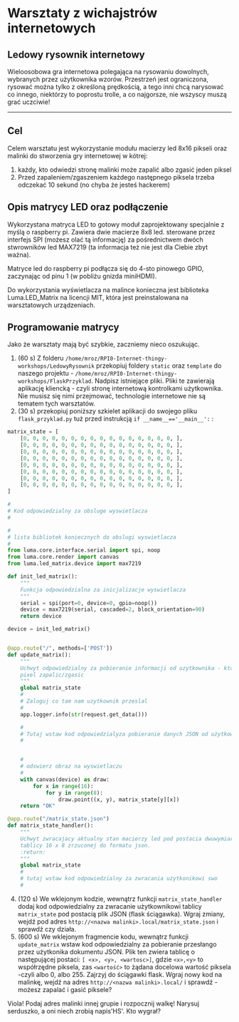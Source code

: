 Warsztaty z wichajstrów internetowych
================
Ledowy rysownik internetowy
----------------

Wieloosobowa gra internetowa polegająca na rysowaniu dowolnych, wybranych przez użytkownika wzorów. Przestrzeń jest ograniczona, rysować można tylko z określoną prędkością, a tego inni chcą narysować co innego, niektórzy to poprostu trolle, a co najgorsze, nie wszyscy muszą grać uczciwie!

---

Cel
----------------
Celem warsztatu jest wykorzystanie modułu macierzy led 8x16 pikseli oraz malinki do stworzenia gry internetowej w kótrej:
1. każdy, kto odwiedzi stronę malinki może zapalić albo zgasić jeden piksel
2. Przed zapaleniem/zgaszeniem każdego następnego piksela trzeba odczekać 10 sekund (no chyba że jesteś hackerem)

Opis matrycy LED oraz podłączenie
----------------

Wykorzystana matryca LED to gotowy moduł zaprojektowany specjalnie z myślą o raspberry pi. Zawiera dwie macierze 8x8 led. sterowane przez interfejs SPI (możesz olać tą informację) za pośrednictwem dwóch stwrowników led MAX7219 (ta informacja też nie jest dla Ciebie zbyt ważna).

Matryce led do raspberry pi podłącza się do 4-sto pinowego GPIO, zaczynając od pinu 1 (w pobliżu gnizda miniHDMI).

Do wykorzystania wyświetlacza na malince konieczna jest biblioteka Luma.LED_Matrix na licencji MIT, która jest preinstalowana na warsztatowych urządzeniach.

Programowanie matrycy
----------------

Jako że warsztaty mają być szybkie, zaczniemy nieco oszukując.

1. (60 s) Z folderu `/home/mroz/RPI0-Internet-thingy-workshops/LedowyRysownik` przekopiuj foldery `static` oraz `template` do naszego projektu - `/home/mroz/RPI0-Internet-thingy-workshops/FlaskPrzyklad`. Nadpisz istniejące pliki. Pliki te zawierają aplikację kliencką - czyli stronę internetową kontrolkami użytkownika. Nie musisz się nimi przejmować, technologie internetowe nie są tematem tych warsztatów.
2. (30 s) przekopiuj poniższy szkielet aplikacji do swojego pliku `flask_przyklad.py` tuż przed instrukcją `if __name__=='__main__':` :

```python
matrix_state = [
    [0, 0, 0, 0, 0, 0, 0, 0, 0, 0, 0, 0, 0, 0, 0, 0, ],
    [0, 0, 0, 0, 0, 0, 0, 0, 0, 0, 0, 0, 0, 0, 0, 0, ],
    [0, 0, 0, 0, 0, 0, 0, 0, 0, 0, 0, 0, 0, 0, 0, 0, ],
    [0, 0, 0, 0, 0, 0, 0, 0, 0, 0, 0, 0, 0, 0, 0, 0, ],
    [0, 0, 0, 0, 0, 0, 0, 0, 0, 0, 0, 0, 0, 0, 0, 0, ],
    [0, 0, 0, 0, 0, 0, 0, 0, 0, 0, 0, 0, 0, 0, 0, 0, ],
    [0, 0, 0, 0, 0, 0, 0, 0, 0, 0, 0, 0, 0, 0, 0, 0, ],
    [0, 0, 0, 0, 0, 0, 0, 0, 0, 0, 0, 0, 0, 0, 0, 0, ],
]

#
# Kod odpowiedzialny za obsluge wyswietlacza
#

#
# lista bibliotek koniecznych do obslugi wyswietlacza
#
from luma.core.interface.serial import spi, noop
from luma.core.render import canvas
from luma.led_matrix.device import max7219

def init_led_matrix():
    """
    Funkcja odpowiedzialna za inicjalizacje wyswietlacza
    """
    serial = spi(port=0, device=0, gpio=noop())
    device = max7219(serial, cascaded=2, block_orientation=90)
    return device

device = init_led_matrix()


@app.route("/", methods=['POST'])
def update_matrix():
    """
    Uchwyt odpowiedzialny za pobieranie informacji od uzytkownika - ktory
    pixel zapalic/zgasic
    """
    global matrix_state
    #
    # Zaloguj co tam nam uzytkownik przeslal
    #
    app.logger.info(str(request.get_data()))

    #
    # Tutaj wstaw kod odpowiedzialyza pobieranie danych JSON od użytkownika oraz zmianę stanu zadanego piksela (zajrzyj
    #


    #
    # odswierz obraz na wyswietlaczu
    #
    with canvas(device) as draw:
        for x in range(16):
            for y in range(8):
                draw.point((x, y), matrix_state[y][x])
    return "OK"

@app.route("/matrix_state.json")
def matrix_state_handler():
    """
    Uchwyt zwracajacy aktualny stan macierzy led pod postacia dwuwymiarowej
    tablicy 16 x 8 zrzuconej do formatu json.
    :return:
    """
    global matrix_state
    #
    # tutaj wstaw kod odpowiedzialny za zwracania użytkonikowi swo
    #
```
4. (120 s) We wklejonym kodzie, wewnątrz funkcji `matrix_state_handler` dodaj kod odpowiedzialny za zwracanie użytkownikowi tablicy `matrix_state` pod postacią plik JSON (flask ściągawka). Wgraj zmiany, wejdź pod adres `http://<nazwa malinki>.local/matrix_state.json` i sprawdź czy działa.
5. (600 s) We wklejonym fragmencie kodu, wewnątrz funkcji `update_matrix` wstaw kod odpowiedzialny za pobieranie przesłango przez użytkonika dokumentu JSON. Plik ten zwiera tablicę o następującej postaci: `[ <x>, <y>, <wartosc>]`, gdzie `<x>,<y>` to współrzędne piksela, zas `<wartość>` to żądana docelowa wartość piksela -czyli albo 0, albo 255. Zajrzyj do ściągawki flask. Wgraj nowy kod na malinkę, wejdź na adres `http://<nazwa malinki>.local/` i sprawdź - możesz zapalać i gasić piksele?

Viola! Podaj adres malinki innej grupie i rozpocznij walkę! Narysuj serduszko, a oni niech zrobią napis'HS'. Kto wygrał?


